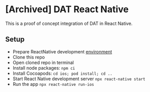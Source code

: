 # [Archived] DAT React Native

This is a proof of concept integration of DAT in React Native.

## Setup

* Prepare ReactNative development [environment](https://reactnative.dev/docs/environment-setup)
* Clone this repo
* Open cloned repo in terminal
* Install node packages: `npm ci`
* Install Cocoapods: `cd ios; pod install; cd ..`
* Start React Native development server `npx react-native start`
* Run the app `npx react-native run-ios`
